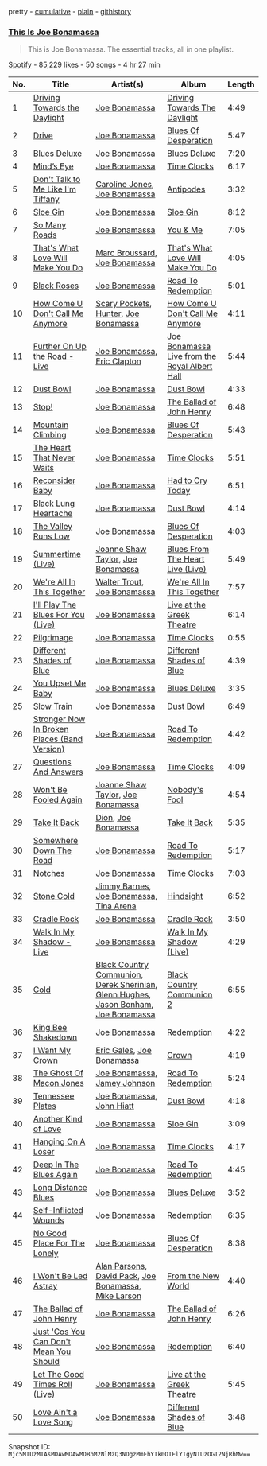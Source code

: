 pretty - [cumulative](/playlists/cumulative/37i9dQZF1DZ06evO1F6PJe.md) - [plain](/playlists/plain/37i9dQZF1DZ06evO1F6PJe) - [githistory](https://github.githistory.xyz/mackorone/spotify-playlist-archive/blob/main/playlists/plain/37i9dQZF1DZ06evO1F6PJe)

### [This Is Joe Bonamassa](https://open.spotify.com/playlist/37i9dQZF1DZ06evO1F6PJe)

> This is Joe Bonamassa\. The essential tracks, all in one playlist.

[Spotify](https://open.spotify.com/user/spotify) - 85,229 likes - 50 songs - 4 hr 27 min

| No. | Title | Artist(s) | Album | Length |
|---|---|---|---|---|
| 1 | [Driving Towards the Daylight](https://open.spotify.com/track/4i8D5dh2n2B1mUWgQSC5ZO) | [Joe Bonamassa](https://open.spotify.com/artist/2SNzxY1OsSCHBLVi77mpPQ) | [Driving Towards The Daylight](https://open.spotify.com/album/5AjDtAXzFEQPbfZSAnIM5R) | 4:49 |
| 2 | [Drive](https://open.spotify.com/track/2knqdlYKjS0J27lYyyRllU) | [Joe Bonamassa](https://open.spotify.com/artist/2SNzxY1OsSCHBLVi77mpPQ) | [Blues Of Desperation](https://open.spotify.com/album/2ZR4ieeFQTOH3NqKRT8i4h) | 5:47 |
| 3 | [Blues Deluxe](https://open.spotify.com/track/2O7OjNCjqflzWOTVg9UlEm) | [Joe Bonamassa](https://open.spotify.com/artist/2SNzxY1OsSCHBLVi77mpPQ) | [Blues Deluxe](https://open.spotify.com/album/63T19joqs65Ep3LcE74SY6) | 7:20 |
| 4 | [Mind’s Eye](https://open.spotify.com/track/19vLbTpnjkQtcCTaHVPQUm) | [Joe Bonamassa](https://open.spotify.com/artist/2SNzxY1OsSCHBLVi77mpPQ) | [Time Clocks](https://open.spotify.com/album/1suaXSbT97Vm2D8x2N6cnD) | 6:17 |
| 5 | [Don't Talk to Me Like I'm Tiffany](https://open.spotify.com/track/1QXkca3GgoCzzcYUy7OG2P) | [Caroline Jones](https://open.spotify.com/artist/3xl6isKUFqJNui79kpdT0Y), [Joe Bonamassa](https://open.spotify.com/artist/2SNzxY1OsSCHBLVi77mpPQ) | [Antipodes](https://open.spotify.com/album/0f8qJlyAOGniS3MogPgEUH) | 3:32 |
| 6 | [Sloe Gin](https://open.spotify.com/track/5hob2jVM2gA74CyJ4G4bJZ) | [Joe Bonamassa](https://open.spotify.com/artist/2SNzxY1OsSCHBLVi77mpPQ) | [Sloe Gin](https://open.spotify.com/album/3bwBNisdCXUL1rljZK6KOy) | 8:12 |
| 7 | [So Many Roads](https://open.spotify.com/track/4rsRYhm78huEfclb5NW5Ps) | [Joe Bonamassa](https://open.spotify.com/artist/2SNzxY1OsSCHBLVi77mpPQ) | [You & Me](https://open.spotify.com/album/4kel2Yi8IWl4Ur5LEWAQqv) | 7:05 |
| 8 | [That's What Love Will Make You Do](https://open.spotify.com/track/4rXXgDpZw2k1yu0ZnWWqJL) | [Marc Broussard](https://open.spotify.com/artist/4cEwEednPwWCdYT7ZhROZe), [Joe Bonamassa](https://open.spotify.com/artist/2SNzxY1OsSCHBLVi77mpPQ) | [That's What Love Will Make You Do](https://open.spotify.com/album/7xmzTkr3X0BrctEwkEDqcp) | 4:05 |
| 9 | [Black Roses](https://open.spotify.com/track/5uiW9HcD9edXu2Gk65v9pj) | [Joe Bonamassa](https://open.spotify.com/artist/2SNzxY1OsSCHBLVi77mpPQ) | [Road To Redemption](https://open.spotify.com/album/4gj1UOa3iiULaU85YcdYTJ) | 5:01 |
| 10 | [How Come U Don't Call Me Anymore](https://open.spotify.com/track/1bcNoi2yLxpbtyZCmajS62) | [Scary Pockets](https://open.spotify.com/artist/1e16kiJQtCTveTl7TQnkFN), [Hunter](https://open.spotify.com/artist/79xCRaEpYC3kdfmZWGRNjX), [Joe Bonamassa](https://open.spotify.com/artist/2SNzxY1OsSCHBLVi77mpPQ) | [How Come U Don't Call Me Anymore](https://open.spotify.com/album/6Q9NrZjwc8XnIFT5ICbiTu) | 4:11 |
| 11 | [Further On Up the Road \- Live](https://open.spotify.com/track/0k3b8cI0Q6Q1ZkG1XlWdGg) | [Joe Bonamassa](https://open.spotify.com/artist/2SNzxY1OsSCHBLVi77mpPQ), [Eric Clapton](https://open.spotify.com/artist/6PAt558ZEZl0DmdXlnjMgD) | [Joe Bonamassa Live from the Royal Albert Hall](https://open.spotify.com/album/4SHZaB8QHE7V5GBHSlUfLd) | 5:44 |
| 12 | [Dust Bowl](https://open.spotify.com/track/1i7QbG73o4liXhmbtaT7Z3) | [Joe Bonamassa](https://open.spotify.com/artist/2SNzxY1OsSCHBLVi77mpPQ) | [Dust Bowl](https://open.spotify.com/album/4J2xuF936SVnrgLtbRLbxM) | 4:33 |
| 13 | [Stop!](https://open.spotify.com/track/3WFfqRoJhJeHIZzKdW5xXZ) | [Joe Bonamassa](https://open.spotify.com/artist/2SNzxY1OsSCHBLVi77mpPQ) | [The Ballad of John Henry](https://open.spotify.com/album/0H8c4DhrLk4mtFaiYt43GN) | 6:48 |
| 14 | [Mountain Climbing](https://open.spotify.com/track/3QdefKbNfifFnCwlpLtQcG) | [Joe Bonamassa](https://open.spotify.com/artist/2SNzxY1OsSCHBLVi77mpPQ) | [Blues Of Desperation](https://open.spotify.com/album/2ZR4ieeFQTOH3NqKRT8i4h) | 5:43 |
| 15 | [The Heart That Never Waits](https://open.spotify.com/track/4sb2JUFkGwT9jfzM7lcQBI) | [Joe Bonamassa](https://open.spotify.com/artist/2SNzxY1OsSCHBLVi77mpPQ) | [Time Clocks](https://open.spotify.com/album/1suaXSbT97Vm2D8x2N6cnD) | 5:51 |
| 16 | [Reconsider Baby](https://open.spotify.com/track/46tOHo9SThlggrU2MiijEC) | [Joe Bonamassa](https://open.spotify.com/artist/2SNzxY1OsSCHBLVi77mpPQ) | [Had to Cry Today](https://open.spotify.com/album/4NS1YYttwG5mtWQCdpbvjV) | 6:51 |
| 17 | [Black Lung Heartache](https://open.spotify.com/track/4WPB8sqL2RayXfI9mcz0WM) | [Joe Bonamassa](https://open.spotify.com/artist/2SNzxY1OsSCHBLVi77mpPQ) | [Dust Bowl](https://open.spotify.com/album/4J2xuF936SVnrgLtbRLbxM) | 4:14 |
| 18 | [The Valley Runs Low](https://open.spotify.com/track/5NvVaWVoHEUKe2Sau3iLdT) | [Joe Bonamassa](https://open.spotify.com/artist/2SNzxY1OsSCHBLVi77mpPQ) | [Blues Of Desperation](https://open.spotify.com/album/2ZR4ieeFQTOH3NqKRT8i4h) | 4:03 |
| 19 | [Summertime \(Live\)](https://open.spotify.com/track/2kBpoD0of0GlqHcnlqp5JE) | [Joanne Shaw Taylor](https://open.spotify.com/artist/3FmTlY1F9dQyRursrsUaU7), [Joe Bonamassa](https://open.spotify.com/artist/2SNzxY1OsSCHBLVi77mpPQ) | [Blues From The Heart Live \(Live\)](https://open.spotify.com/album/3HhP20GmF6tYJWAkbc1Dvp) | 5:49 |
| 20 | [We're All In This Together](https://open.spotify.com/track/2FIoA2HXo95j29Do5jg9jq) | [Walter Trout](https://open.spotify.com/artist/12LgviUQ9DbfYJJ9niDWRq), [Joe Bonamassa](https://open.spotify.com/artist/2SNzxY1OsSCHBLVi77mpPQ) | [We're All In This Together](https://open.spotify.com/album/2bJmqY2kvocUFcDa1tEaDw) | 7:57 |
| 21 | [I'll Play The Blues For You \(Live\)](https://open.spotify.com/track/0lJijPdJCSe8clUhV0zEmB) | [Joe Bonamassa](https://open.spotify.com/artist/2SNzxY1OsSCHBLVi77mpPQ) | [Live at the Greek Theatre](https://open.spotify.com/album/5SlvNA2GDzdlu4mJut3WcH) | 6:14 |
| 22 | [Pilgrimage](https://open.spotify.com/track/0SN7oedJQF4Lisqp61Qt5c) | [Joe Bonamassa](https://open.spotify.com/artist/2SNzxY1OsSCHBLVi77mpPQ) | [Time Clocks](https://open.spotify.com/album/1suaXSbT97Vm2D8x2N6cnD) | 0:55 |
| 23 | [Different Shades of Blue](https://open.spotify.com/track/7yeTSrPYItz4RqMKvkB2lW) | [Joe Bonamassa](https://open.spotify.com/artist/2SNzxY1OsSCHBLVi77mpPQ) | [Different Shades of Blue](https://open.spotify.com/album/5WWZEwutrC1lNobBicaTrV) | 4:39 |
| 24 | [You Upset Me Baby](https://open.spotify.com/track/47UTDQeXdd6JkDCwF9vxWU) | [Joe Bonamassa](https://open.spotify.com/artist/2SNzxY1OsSCHBLVi77mpPQ) | [Blues Deluxe](https://open.spotify.com/album/63T19joqs65Ep3LcE74SY6) | 3:35 |
| 25 | [Slow Train](https://open.spotify.com/track/1I32D5O8mjfQEglezN4bY0) | [Joe Bonamassa](https://open.spotify.com/artist/2SNzxY1OsSCHBLVi77mpPQ) | [Dust Bowl](https://open.spotify.com/album/4J2xuF936SVnrgLtbRLbxM) | 6:49 |
| 26 | [Stronger Now In Broken Places \(Band Version\)](https://open.spotify.com/track/1PaRTBGZ8tfV1lO23kBskt) | [Joe Bonamassa](https://open.spotify.com/artist/2SNzxY1OsSCHBLVi77mpPQ) | [Road To Redemption](https://open.spotify.com/album/4gj1UOa3iiULaU85YcdYTJ) | 4:42 |
| 27 | [Questions And Answers](https://open.spotify.com/track/2eOsgM5TJlW68D6W8OGnp9) | [Joe Bonamassa](https://open.spotify.com/artist/2SNzxY1OsSCHBLVi77mpPQ) | [Time Clocks](https://open.spotify.com/album/1suaXSbT97Vm2D8x2N6cnD) | 4:09 |
| 28 | [Won't Be Fooled Again](https://open.spotify.com/track/21upjYqZ5PlQa7fcEiQe5Z) | [Joanne Shaw Taylor](https://open.spotify.com/artist/3FmTlY1F9dQyRursrsUaU7), [Joe Bonamassa](https://open.spotify.com/artist/2SNzxY1OsSCHBLVi77mpPQ) | [Nobody's Fool](https://open.spotify.com/album/2TVQmqbf3TmucBYkl9pfg6) | 4:54 |
| 29 | [Take It Back](https://open.spotify.com/track/0EBCSoTMmj0Gf0aOkZ6Hx1) | [Dion](https://open.spotify.com/artist/15FyiY3ChN0QRspHIQYq0W), [Joe Bonamassa](https://open.spotify.com/artist/2SNzxY1OsSCHBLVi77mpPQ) | [Take It Back](https://open.spotify.com/album/0gM5G6j0lWaxk1GOv0nfbL) | 5:35 |
| 30 | [Somewhere Down The Road](https://open.spotify.com/track/7iXlT2Zy74M7SfbOJH5Sgm) | [Joe Bonamassa](https://open.spotify.com/artist/2SNzxY1OsSCHBLVi77mpPQ) | [Road To Redemption](https://open.spotify.com/album/4gj1UOa3iiULaU85YcdYTJ) | 5:17 |
| 31 | [Notches](https://open.spotify.com/track/37OvIUoTAlKsuO3nTGSLSf) | [Joe Bonamassa](https://open.spotify.com/artist/2SNzxY1OsSCHBLVi77mpPQ) | [Time Clocks](https://open.spotify.com/album/1suaXSbT97Vm2D8x2N6cnD) | 7:03 |
| 32 | [Stone Cold](https://open.spotify.com/track/3u0XGkluU4XVZkhfBP5gbW) | [Jimmy Barnes](https://open.spotify.com/artist/1k5aZWIOUbUfKcnMxtEivJ), [Joe Bonamassa](https://open.spotify.com/artist/2SNzxY1OsSCHBLVi77mpPQ), [Tina Arena](https://open.spotify.com/artist/1ZTCpKWDwHhbjhkdHhvTm8) | [Hindsight](https://open.spotify.com/album/3fxrONvogsCFsJJHDxvm0j) | 6:52 |
| 33 | [Cradle Rock](https://open.spotify.com/track/0OVWOIMbfPWn2aVEzTclkN) | [Joe Bonamassa](https://open.spotify.com/artist/2SNzxY1OsSCHBLVi77mpPQ) | [Cradle Rock](https://open.spotify.com/album/6Y2mu4qftaYr1ETmK50BJA) | 3:50 |
| 34 | [Walk In My Shadow \- Live](https://open.spotify.com/track/79Xp4e2RCN5LAwZzQFNFL3) | [Joe Bonamassa](https://open.spotify.com/artist/2SNzxY1OsSCHBLVi77mpPQ) | [Walk In My Shadow \(Live\)](https://open.spotify.com/album/3c92mQu8Q4IqtrW7qxatLT) | 4:29 |
| 35 | [Cold](https://open.spotify.com/track/77UCjH91weMHQBTqeHV6Gs) | [Black Country Communion](https://open.spotify.com/artist/7by60V2ChbeiVhwXK5Jk6l), [Derek Sherinian](https://open.spotify.com/artist/4ZCINPmMmZUh4H1qNqzIxq), [Glenn Hughes](https://open.spotify.com/artist/50FDiYHYqGJkaCuK4JhAYw), [Jason Bonham](https://open.spotify.com/artist/5T6YKEZhM6rVwCEm5PLKL8), [Joe Bonamassa](https://open.spotify.com/artist/2SNzxY1OsSCHBLVi77mpPQ) | [Black Country Communion 2](https://open.spotify.com/album/6F5WxD9Ld5ZgVA9JDQ4RAM) | 6:55 |
| 36 | [King Bee Shakedown](https://open.spotify.com/track/0BCVkygu0IIKP864Y8A8Gv) | [Joe Bonamassa](https://open.spotify.com/artist/2SNzxY1OsSCHBLVi77mpPQ) | [Redemption](https://open.spotify.com/album/0RYR3Kbdh86eNax0i2ulCQ) | 4:22 |
| 37 | [I Want My Crown](https://open.spotify.com/track/2in7I4NcwamHLIEMh4V8o5) | [Eric Gales](https://open.spotify.com/artist/3x8RBu8okCCBLi5vnY4UyV), [Joe Bonamassa](https://open.spotify.com/artist/2SNzxY1OsSCHBLVi77mpPQ) | [Crown](https://open.spotify.com/album/0Ckul9E2gtpvm9RpXrp54i) | 4:19 |
| 38 | [The Ghost Of Macon Jones](https://open.spotify.com/track/1Js7KQKwCxn8ecdYVP5bty) | [Joe Bonamassa](https://open.spotify.com/artist/2SNzxY1OsSCHBLVi77mpPQ), [Jamey Johnson](https://open.spotify.com/artist/5yhxqYI0JBwUKfXpSEjiM8) | [Road To Redemption](https://open.spotify.com/album/4gj1UOa3iiULaU85YcdYTJ) | 5:24 |
| 39 | [Tennessee Plates](https://open.spotify.com/track/7IqgzG3pELbSdoIAInTI19) | [Joe Bonamassa](https://open.spotify.com/artist/2SNzxY1OsSCHBLVi77mpPQ), [John Hiatt](https://open.spotify.com/artist/4Sld5LOPbAm1QSq9U32fFV) | [Dust Bowl](https://open.spotify.com/album/4J2xuF936SVnrgLtbRLbxM) | 4:18 |
| 40 | [Another Kind of Love](https://open.spotify.com/track/1L8EJN5H9QD52zMtlrUce0) | [Joe Bonamassa](https://open.spotify.com/artist/2SNzxY1OsSCHBLVi77mpPQ) | [Sloe Gin](https://open.spotify.com/album/3bwBNisdCXUL1rljZK6KOy) | 3:09 |
| 41 | [Hanging On A Loser](https://open.spotify.com/track/6B4KDiLeMu7RveS2W3IOWI) | [Joe Bonamassa](https://open.spotify.com/artist/2SNzxY1OsSCHBLVi77mpPQ) | [Time Clocks](https://open.spotify.com/album/1suaXSbT97Vm2D8x2N6cnD) | 4:17 |
| 42 | [Deep In The Blues Again](https://open.spotify.com/track/2gOPFc3j1e8AOCw8ieDj5R) | [Joe Bonamassa](https://open.spotify.com/artist/2SNzxY1OsSCHBLVi77mpPQ) | [Road To Redemption](https://open.spotify.com/album/4gj1UOa3iiULaU85YcdYTJ) | 4:45 |
| 43 | [Long Distance Blues](https://open.spotify.com/track/1GUmP2TjLWuXoegwnrPYsg) | [Joe Bonamassa](https://open.spotify.com/artist/2SNzxY1OsSCHBLVi77mpPQ) | [Blues Deluxe](https://open.spotify.com/album/63T19joqs65Ep3LcE74SY6) | 3:52 |
| 44 | [Self\-Inflicted Wounds](https://open.spotify.com/track/0r61QhigETeOXpl03u1nSV) | [Joe Bonamassa](https://open.spotify.com/artist/2SNzxY1OsSCHBLVi77mpPQ) | [Redemption](https://open.spotify.com/album/0RYR3Kbdh86eNax0i2ulCQ) | 6:35 |
| 45 | [No Good Place For The Lonely](https://open.spotify.com/track/1N1dVl208WmkZJ1MtLkBc3) | [Joe Bonamassa](https://open.spotify.com/artist/2SNzxY1OsSCHBLVi77mpPQ) | [Blues Of Desperation](https://open.spotify.com/album/2ZR4ieeFQTOH3NqKRT8i4h) | 8:38 |
| 46 | [I Won't Be Led Astray](https://open.spotify.com/track/4dhiXdTmpDy5gDaFElnUrv) | [Alan Parsons](https://open.spotify.com/artist/6HpZkC8GUktP9utE6OPWZG), [David Pack](https://open.spotify.com/artist/22iNiLtvlzsvUw9KDiROnl), [Joe Bonamassa](https://open.spotify.com/artist/2SNzxY1OsSCHBLVi77mpPQ), [Mike Larson](https://open.spotify.com/artist/6mrMrYWO8ZfWiry8Obud1l) | [From the New World](https://open.spotify.com/album/0ySYs5Q9ATYf72SvoNGULZ) | 4:40 |
| 47 | [The Ballad of John Henry](https://open.spotify.com/track/1jIerjgmmIjYoiRaf0DaM0) | [Joe Bonamassa](https://open.spotify.com/artist/2SNzxY1OsSCHBLVi77mpPQ) | [The Ballad of John Henry](https://open.spotify.com/album/0H8c4DhrLk4mtFaiYt43GN) | 6:26 |
| 48 | [Just 'Cos You Can Don't Mean You Should](https://open.spotify.com/track/2NqFYXn1io5bJuQYok0xin) | [Joe Bonamassa](https://open.spotify.com/artist/2SNzxY1OsSCHBLVi77mpPQ) | [Redemption](https://open.spotify.com/album/0RYR3Kbdh86eNax0i2ulCQ) | 6:40 |
| 49 | [Let The Good Times Roll \(Live\)](https://open.spotify.com/track/1tigPIbzGhosv1yiXe8xcy) | [Joe Bonamassa](https://open.spotify.com/artist/2SNzxY1OsSCHBLVi77mpPQ) | [Live at the Greek Theatre](https://open.spotify.com/album/5SlvNA2GDzdlu4mJut3WcH) | 5:45 |
| 50 | [Love Ain't a Love Song](https://open.spotify.com/track/6U7s8WTYhJgCQuaS1RYgL2) | [Joe Bonamassa](https://open.spotify.com/artist/2SNzxY1OsSCHBLVi77mpPQ) | [Different Shades of Blue](https://open.spotify.com/album/5WWZEwutrC1lNobBicaTrV) | 3:48 |

Snapshot ID: `Mjc5MTUzMTAsMDAwMDAwMDBhM2NlMzQ3NDgzMmFhYTk0OTFlYTgyNTUzOGI2NjRhMw==`
